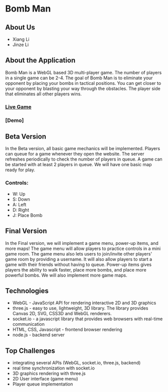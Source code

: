 # Bomb Man

## About Us
* Xiang Li
* Jinze Li

## About the Application
Bomb Man is a WebGL based 3D multi-player game. The number of players in a single game can be 2-4. The goal of Bomb Man is to eliminate your opponent by placing your bombs in tactical positions. You can get closer to your opponent by blasting your way through the obstacles. The player side that eliminates all other players wins.  

### [Live Game](https://bombman.me)
### [Demo]

## Beta Version 
In the Beta version, all basic game mechanics will be implemented. Players can queue for a game whenever they open the website. The server refreshes periodically to check the number of players in queue. A game can be started with at least 2 players in queue. We will have one basic map ready for play. 

### Controls: 
* W: Up
* S: Down
* A: Left
* D: Right
* J: Place Bomb

## Final Version
In the Final version, we will implement a game menu, power-up items, and more maps! The game menu will allow players to practice controls in a mini game room. The game menu also lets users to join/invite other players' game room by providing a username. It will also allow players to start a game with their friends without having to queue. Power-up items gives players the ability to walk faster, place more bombs, and place more powerful bombs. We will also implement more game maps.

## Technologies
* WebGL - JavaScript API for rendering interactive 2D and 3D graphics 
* three.js - easy to use, lightweight, 3D library. The library provides Canvas 2D, SVG, CSS3D and WebGL renderers.
* socket.io - a javascript library that provides web browsers with real-time communication 
* HTML, CSS, Javascript - frontend browser rendering
* node.js - backend server


## Top Challenges
* integrating several APIs (WebGL, socket.io, three.js, backend) 
* real time synchronization with socket.io
* 3D graphics rendering with three.js
* 2D User interface (game menu)
* Player queue implementation
